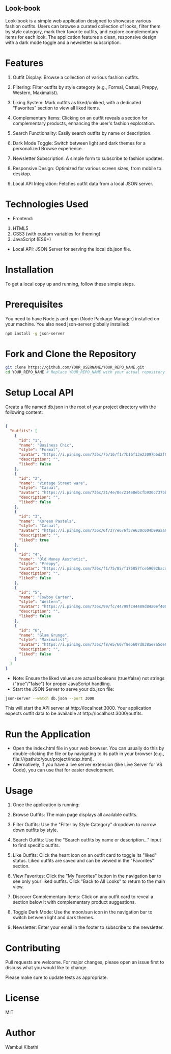 ## Look-book
Look-book is a simple web application designed to showcase various fashion outfits. Users can browse a curated collection of looks, filter them by style category, mark their favorite outfits, and explore complementary items for each look. The application features a clean, responsive design with a dark mode toggle and a newsletter subscription.

# Features
1. Outfit Display: Browse a collection of various fashion outfits.

2. Filtering: Filter outfits by style category (e.g., Formal, Casual, Preppy, Western, Maximalist).

3. Liking System: Mark outfits as liked/unliked, with a dedicated "Favorites" section to view all liked items.

4. Complementary Items: Clicking on an outfit reveals a section for complementary products, enhancing the user's fashion exploration.

5. Search Functionality: Easily search outfits by name or description.

6. Dark Mode Toggle: Switch between light and dark themes for a personalized Browse experience.

7. Newsletter Subscription: A simple form to subscribe to fashion updates.

8. Responsive Design: Optimized for various screen sizes, from mobile to desktop.

9. Local API Integration: Fetches outfit data from a local JSON server.

# Technologies Used
- Frontend:
1. HTML5
2. CSS3 (with custom variables for theming)
3. JavaScript (ES6+)

- Local API:
JSON Server for serving the local db.json file.

# Installation
To get a local copy up and running, follow these simple steps.

# Prerequisites
You need to have Node.js and npm (Node Package Manager) installed on your machine.
You also need json-server globally installed:

```bash
npm install -g json-server
```
# Fork and Clone the Repository
```bash
git clone https://github.com/YOUR_USERNAME/YOUR_REPO_NAME.git
cd YOUR_REPO_NAME # Replace YOUR_REPO_NAME with your actual repository name
```
# Setup Local API
Create a file named db.json in the root of your project directory with the following content:

```JSON

{
  "outfits": [
    {
      "id": "1",
      "name": "Business Chic",
      "style": "Formal",
      "avatar": "https://i.pinimg.com/736x/7b/16/f1/7b16f13e23097bbd2f8bc8930b50c141.jpg",
      "description": "",
      "liked": false
    },
    {
      "id": "2",
      "name": "Vintage Street ware",
      "style": "Casual",
      "avatar": "https://i.pinimg.com/736x/21/4e/0e/214e0ebcfb930c737bb6659c02ccde39.jpg",
      "description": "",
      "liked": false
    },
    {
      "id": "3",
      "name": "Korean Pastels",
      "style": "Casual",
      "avatar": "https://i.pinimg.com/736x/6f/37/e6/6f37e630c604b99aaa0cd5baab438459.jpg",
      "description": "",
      "liked": true
    },
    {
      "id": "4",
      "name": "Old Money Aesthetic",
      "style": "Preppy",
      "avatar": "https://i.pinimg.com/736x/f1/75/85/f175857fce59692bacda2cf2ea36c2da.jpg",
      "description": "",
      "liked": false
    },
    {
      "id": "5",
      "name": "Cowboy Carter",
      "style": "Western",
      "avatar": "https://i.pinimg.com/736x/99/fc/44/99fc44489d84a0ef400bc0b94763135b.jpg",
      "description": "",
      "liked": false
    },
    {
      "id": "6",
      "name": "Glam Grunge",
      "style": "Maximalist",
      "avatar": "https://i.pinimg.com/736x/f8/e5/60/f8e5607d838ae7a5de8c5e5c7a632315.jpg",
      "description": "",
      "liked": false
    }
  ]
}
```
- Note: Ensure the liked values are actual booleans (true/false) not strings ("true"/"false") for proper JavaScript handling.
- Start the JSON Server to serve your db.json file:

```bash
json-server --watch db.json --port 3000
```
This will start the API server at http://localhost:3000. Your application expects outfit data to be available at http://localhost:3000/outfits.

# Run the Application
- Open the index.html file in your web browser. You can usually do this by double-clicking the file or by navigating to its path in your browser (e.g., file:///path/to/your/project/index.html).
- Alternatively, if you have a live server extension (like Live Server for VS Code), you can use that for easier development.

# Usage
1. Once the application is running:

2. Browse Outfits: The main page displays all available outfits.

3. Filter Outfits: Use the "Filter by Style Category" dropdown to narrow down outfits by style.

4. Search Outfits: Use the "Search outfits by name or description..." input to find specific outfits.

5. Like Outfits: Click the heart icon on an outfit card to toggle its "liked" status. Liked outfits are saved and can be viewed in the "Favorites" section.

6. View Favorites: Click the "My Favorites" button in the navigation bar to see only your liked outfits. Click "Back to All Looks" to return to the main view.

7. Discover Complementary Items: Click on any outfit card to reveal a section below it with complementary product suggestions.

8. Toggle Dark Mode: Use the moon/sun icon in the navigation bar to switch between light and dark themes.

9. Newsletter: Enter your email in the footer to subscribe to the newsletter.

# Contributing
Pull requests are welcome. For major changes, please open an issue first to discuss what you would like to change.

Please make sure to update tests as appropriate.

# License
MIT

# Author
Wambui Kibathi